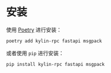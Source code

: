 安装
====================

使用 [Poetry](https://python-poetry.org/) 进行安装：

```sh
poetry add kylin-rpc fastapi msgpack
```

或者使用 `pip` 进行安装：

```sh
pip install kylin-rpc fastapi msgpack
```
